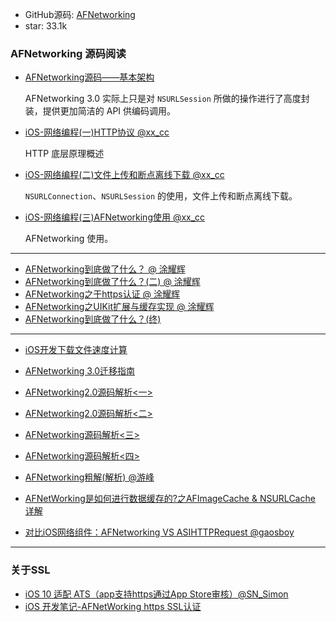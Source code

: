 * GitHub源码: [AFNetworking](https://github.com/AFNetworking/AFNetworking)
* star: 33.1k

### AFNetworking 源码阅读

* [AFNetworking源码——基本架构](http://www.jianshu.com/p/4f8333ee3879)

  AFNetworking 3.0 实际上只是对 `NSURLSession` 所做的操作进行了高度封装，提供更加简洁的 API 供编码调用。

* [iOS-网络编程(一)HTTP协议 @xx_cc](http://www.jianshu.com/p/0dd08712c649) 

  HTTP 底层原理概述

* [iOS-网络编程(二)文件上传和断点离线下载 @xx_cc](http://www.jianshu.com/p/78964aac72d5)

  `NSURLConnection`、`NSURLSession` 的使用，文件上传和断点离线下载。

* [iOS-网络编程(三)AFNetworking使用 @xx_cc](http://www.jianshu.com/p/d94cb6b58573)

  AFNetworking 使用。

***
* [AFNetworking到底做了什么？ @ 涂耀辉 ](http://www.jianshu.com/p/856f0e26279d)
* [AFNetworking到底做了什么？(二)  @ 涂耀辉 ](http://www.jianshu.com/p/f32bd79233da)
* [AFNetworking之于https认证 @ 涂耀辉](http://www.jianshu.com/p/a84237b07611)
* [AFNetworking之UIKit扩展与缓存实现 @ 涂耀辉](http://www.jianshu.com/p/4ffeb1ba3046)
* [AFNetworking到底做了什么？(终)](http://www.jianshu.com/p/7ed7c0be15b4)
***
* [iOS开发下载文件速度计算](http://www.superqq.com/blog/2015/01/29/ioskai-fa-xia-zai-wen-jian-su-du-ji-suan/)
* [AFNetworking 3.0迁移指南](http://www.cocoachina.com/ios/20151022/13831.html)
* [AFNetworking2.0源码解析<一>](http://www.cocoachina.com/ios/20140829/9480.html)
* [AFNetworking2.0源码解析<二>](http://www.cocoachina.com/ios/20140904/9523.html)
* [AFNetworking源码解析<三>](http://www.cocoachina.com/ios/20140916/9632.html)
* [AFNetworking源码解析<四>](http://www.cocoachina.com/ios/20141120/10265.html)


* [AFNetworking粗解(解析) @游峰](http://www.jianshu.com/p/e52b713a15c2)
* [AFNetWorking是如何进行数据缓存的?之AFImageCache & NSURLCache 详解](https://github.com/SmithCaoCao/Translation/blob/master/README.md)
* [对比iOS网络组件：AFNetworking VS ASIHTTPRequest @gaosboy](http://www.infoq.com/cn/articles/afn_vs_asi)
***
### 关于SSL
* [iOS 10 适配 ATS（app支持https通过App Store审核）@SN_Simon](http://www.jianshu.com/p/36ddc5b009a7)
* [iOS 开发笔记-AFNetWorking https SSL认证](http://www.cnblogs.com/jys509/p/5001566.html)